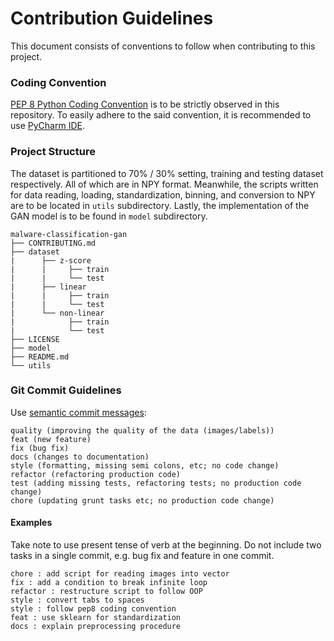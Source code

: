 Contribution Guidelines
===

This document consists of conventions to follow when contributing to this project.

### Coding Convention

[PEP 8 Python Coding Convention](https://www.python.org/dev/peps/pep-0008/) is to be strictly observed in this repository.
To easily adhere to the said convention, it is recommended to use [PyCharm IDE](https://www.jetbrains.com/pycharm/).

### Project Structure

The dataset is partitioned to 70% / 30% setting, training and testing dataset respectively. All of which are in NPY format.
Meanwhile, the scripts written for data reading, loading, standardization, binning, and conversion to NPY are to be located in `utils` subdirectory.
Lastly, the implementation of the GAN model is to be found in `model` subdirectory.
```buildoutcfg
malware-classification-gan
├── CONTRIBUTING.md
├── dataset
|      ├── z-score
|      |     ├── train
|      |     └── test
|      ├── linear
|      |     ├── train
|      |     └── test
|      └── non-linear
|            ├── train
|            └── test
├── LICENSE
├── model
├── README.md
└── utils
```

### Git Commit Guidelines

Use [semantic commit messages](seesparkbox.com/foundry/semantic_commit_messages):
```buildoutcfg
quality (improving the quality of the data (images/labels))
feat (new feature)
fix (bug fix)
docs (changes to documentation)
style (formatting, missing semi colons, etc; no code change)
refactor (refactoring production code)
test (adding missing tests, refactoring tests; no production code change)
chore (updating grunt tasks etc; no production code change)
```

#### Examples

Take note to use present tense of verb at the beginning. Do not include two tasks in a single commit, e.g. bug fix and feature in one commit.
```buildoutcfg
chore : add script for reading images into vector
fix : add a condition to break infinite loop
refactor : restructure script to follow OOP
style : convert tabs to spaces
style : follow pep8 coding convention
feat : use sklearn for standardization
docs : explain preprocessing procedure
```
